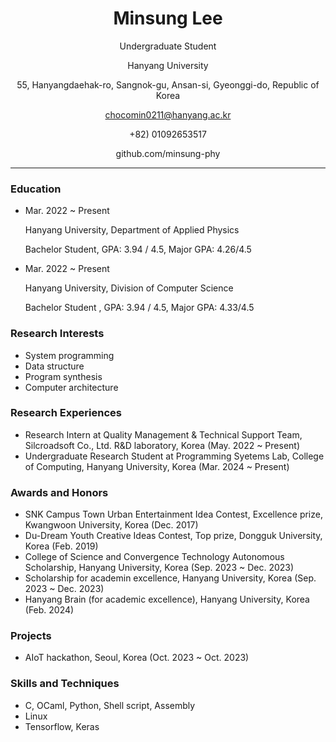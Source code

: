 <div align="center">
  
# Minsung Lee

Undergraduate Student

Hanyang University

55, Hanyangdaehak-ro, Sangnok-gu, Ansan-si, Gyeonggi-do, Republic of Korea

chocomin0211@hanyang.ac.kr

+82) 01092653517

github.com/minsung-phy

</div>

---

### Education
- Mar. 2022 ~ Present
  
  Hanyang University, Department of Applied Physics

  Bachelor Student, GPA: 3.94 / 4.5, Major GPA: 4.26/4.5
  
- Mar. 2022 ~ Present

  Hanyang University, Division of Computer Science

  Bachelor Student , GPA: 3.94 / 4.5, Major GPA: 4.33/4.5

### Research Interests
- System programming
- Data structure
- Program synthesis
- Computer architecture

### Research Experiences
- Research Intern at Quality Management & Technical Support Team, Silcroadsoft Co., Ltd. R&D laboratory, Korea (May. 2022 ~ Present)
- Undergraduate Research Student at Programming Syetems Lab, College of Computing, Hanyang University, Korea (Mar. 2024 ~ Present)


### Awards and Honors
- SNK Campus Town Urban Entertainment Idea Contest, Excellence prize, Kwangwoon University, Korea (Dec. 2017)
- Du-Dream Youth Creative Ideas Contest, Top prize, Dongguk University, Korea (Feb. 2019)
- College of Science and Convergence Technology Autonomous Scholarship, Hanyang University, Korea (Sep. 2023 ~ Dec. 2023)
- Scholarship for academin excellence, Hanyang University, Korea (Sep. 2023 ~ Dec. 2023)
- Hanyang Brain (for academic excellence), Hanyang University, Korea (Feb. 2024)
  
### Projects
- AIoT hackathon, Seoul, Korea (Oct. 2023 ~ Oct. 2023)

### Skills and Techniques
- C, OCaml, Python, Shell script, Assembly
- Linux
- Tensorflow, Keras
